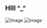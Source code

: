 ## HIII ^_^
![Image](https://github.com/user-attachments/assets/82b0e5dd-b660-455e-be86-c421e2dab30a)
![Image](https://github.com/user-attachments/assets/8879d0d3-37d9-4bc4-ba81-5936c8d31888)
